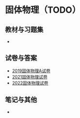 # 固体物理（TODO）

## 教材与习题集

*

## 试卷与答案

* [2019固体物理A试卷](https://easylink.cc/xu7s6o)
* [2021固体物理试卷](https://easylink.cc/vhiu4j)
* [2022固体物理试卷](https://easylink.cc/3eqvny)

## 笔记与其他

*
